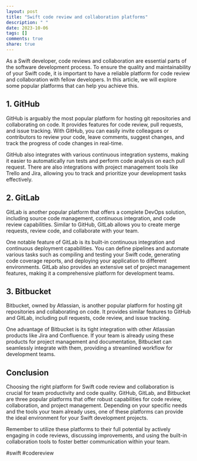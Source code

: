 ```yaml
---
layout: post
title: "Swift code review and collaboration platforms"
description: " "
date: 2023-10-06
tags: []
comments: true
share: true
---
```


As a Swift developer, code reviews and collaboration are essential parts of the software development process. To ensure the quality and maintainability of your Swift code, it is important to have a reliable platform for code review and collaboration with fellow developers. In this article, we will explore some popular platforms that can help you achieve this.

## 1. GitHub

GitHub is arguably the most popular platform for hosting git repositories and collaborating on code. It provides features for code review, pull requests, and issue tracking. With GitHub, you can easily invite colleagues or contributors to review your code, leave comments, suggest changes, and track the progress of code changes in real-time.

GitHub also integrates with various continuous integration systems, making it easier to automatically run tests and perform code analysis on each pull request. There are also integrations with project management tools like Trello and Jira, allowing you to track and prioritize your development tasks effectively.

## 2. GitLab

GitLab is another popular platform that offers a complete DevOps solution, including source code management, continuous integration, and code review capabilities. Similar to GitHub, GitLab allows you to create merge requests, review code, and collaborate with your team.

One notable feature of GitLab is its built-in continuous integration and continuous deployment capabilities. You can define pipelines and automate various tasks such as compiling and testing your Swift code, generating code coverage reports, and deploying your application to different environments. GitLab also provides an extensive set of project management features, making it a comprehensive platform for development teams.

## 3. Bitbucket

Bitbucket, owned by Atlassian, is another popular platform for hosting git repositories and collaborating on code. It provides similar features to GitHub and GitLab, including pull requests, code review, and issue tracking.

One advantage of Bitbucket is its tight integration with other Atlassian products like Jira and Confluence. If your team is already using these products for project management and documentation, Bitbucket can seamlessly integrate with them, providing a streamlined workflow for development teams.

## Conclusion

Choosing the right platform for Swift code review and collaboration is crucial for team productivity and code quality. GitHub, GitLab, and Bitbucket are three popular platforms that offer robust capabilities for code review, collaboration, and project management. Depending on your specific needs and the tools your team already uses, one of these platforms can provide the ideal environment for your Swift development projects.

Remember to utilize these platforms to their full potential by actively engaging in code reviews, discussing improvements, and using the built-in collaboration tools to foster better communication within your team.

#swift #codereview